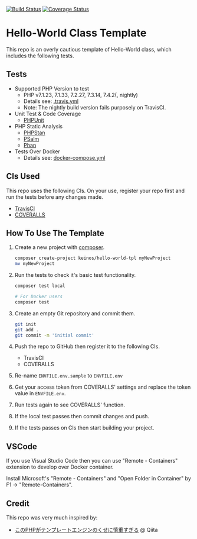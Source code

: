 [![Build Status](https://travis-ci.org/KEINOS/TPL-PHP-HelloWorld.svg?branch=master)](https://travis-ci.org/KEINOS/TPL-PHP-HelloWorld/builds)
[![Coverage Status](https://coveralls.io/repos/github/KEINOS/TPL-PHP-HelloWorld/badge.svg)](https://coveralls.io/github/KEINOS/TPL-PHP-HelloWorld)

# Hello-World Class Template

This repo is an overly cautious template of Hello-World class, which includes the following tests.

## Tests

- Supported PHP Version to test
  - PHP v7.1.23, 7.1.33, 7.2.27, 7.3.14, 7.4.2(, nightly)
  - Details see: [.travis.yml](./.travis.yml)
  - Note: The nightly build version fails purposely on TravisCI.
- Unit Test & Code Coverage
  - [PHPUnit](https://phpunit.de/)
- PHP Static Analysis
  - [PHPStan](https://github.com/phpstan/phpstan)
  - [PSalm](https://psalm.dev/)
  - [Phan](https://github.com/phan/phan)
- Tests Over Docker
  - Details see: [docker-compose.yml](./docker-compose.yml)

## CIs Used

This repo uses the following CIs. On your use, register your repo first and run the tests before any changes made.

- [TravisCI](https://travis-ci.org/)
- [COVERALLS](https://coveralls.io/)

## How To Use The Template

1. Create a new project with [composer](https://getcomposer.org/).

    ```bash
    composer create-project keinos/hello-world-tpl myNewProject
    mv myNewProject
    ```

2. Run the tests to check it's basic test functionality.

    ```bash
    composer test local
    ```

    ```bash
    # For Docker users
    composer test
    ```

3. Create an empty Git repository and commit them.

    ```bash
    git init
    git add .
    git commit -m 'initial commit'
    ```

4. Push the repo to GitHub then register it to the following CIs.
    - TravisCI
    - COVERALLS

5. Re-name `ENVFILE.env.sample` to `ENVFILE.env`
6. Get your access token from COVERALLS' settings and replace the token value in `ENVFILE.env`.
7. Run tests again to see COVERALLS' function.
8. If the local test passes then commit changes and push.
9. If the tests passes on CIs then start building your project.

## VSCode

If you use Visual Studio Code then you can use "Remote - Containers" extension to develop over Docker container.

Install Microsoft's "Remote - Containers" and "Open Folder in Container" by F1 -> "Remote-Containers".

## Credit

This repo was very much inspired by:

- [このPHPがテンプレートエンジンのくせに慎重すぎる](https://qiita.com/search?utf8=%E2%9C%93&sort=&q=title%3A%E3%81%93%E3%81%AEPHP%E3%81%8C%E3%83%86%E3%83%B3%E3%83%97%E3%83%AC%E3%83%BC%E3%83%88%E3%82%A8%E3%83%B3%E3%82%B8%E3%83%B3%E3%81%AE%E3%81%8F%E3%81%9B%E3%81%AB%E6%85%8E%E9%87%8D%E3%81%99%E3%81%8E%E3%82%8B) @ Qiita
